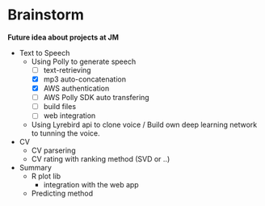 # Brainstorm
**Future idea about projects at JM**

- Text to Speech
  - Using Polly to generate speech
    - [ ] text-retrieving
    - [x] mp3 auto-concatenation
    - [x] AWS authentication
    - [ ] AWS Polly SDK auto transfering
    - [ ] build files
    - [ ] web integration
  - Using Lyrebird api to clone voice / Build own deep learning network to tunning the voice.
- CV
  - CV parsering
  - CV rating with ranking method (SVD or ..)
- Summary
  - R plot lib
    - integration with the web app
  - Predicting method
